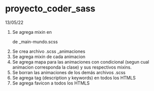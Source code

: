 # proyecto_coder_sass
13/05/22
1. Se agrega mixin en <p> de _main-mundo.scss
2. Se crea archivo .scss _animaciones 
3. Se agrega mixin de cada animacion
4. Se agrega mapa para las animaciones con condicional (segun cual animacion corresponda la clase) y sus respectivos mixins. 
5. Se borran las animaciones de los demás archivos .scss
6. Se agrega tag <meta> (description y keywords) en todos los HTMLS
7. Se agrega favicon a todos los HTMLS
